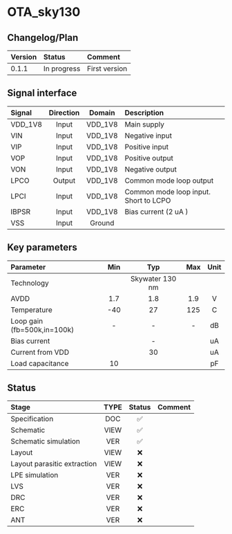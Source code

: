 # OTA_sky130


## Changelog/Plan
| Version | Status | Comment|
| :-| :-| :-|
|0.1.1 | In progress | First version |


## Signal interface
| Signal  | Direction | Domain  | Description                           |
|:--------|:---------:|:-------:|:--------------------------------------|
| VDD_1V8 | Input     | VDD_1V8 | Main supply                           |
| VIN     | Input     | VDD_1V8 | Negative input                        |
| VIP     | Input     | VDD_1V8 | Positive input                        |
| VOP     | Input     | VDD_1V8 | Positive output                       |
| VON     | Input     | VDD_1V8 | Negative output                       |
| LPCO    | Output    | VDD_1V8 | Common mode loop output               |
| LPCI    | Input     | VDD_1V8 | Common mode loop input. Short to LCPO |
| IBPSR   | Input     | VDD_1V8 | Bias current (2 uA )                  |
| VSS     | Input     | Ground  |                                       |


## Key parameters
| Parameter                   | Min | Typ             | Max | Unit |
|:----------------------------|:---:|:---------------:|:---:|:----:|
| Technology                  |     | Skywater 130 nm |     |      |
| AVDD                        | 1.7 | 1.8             | 1.9 | V    |
| Temperature                 | -40 | 27              | 125 | C    |
| Loop gain (fb=500k,in=100k) |  -  | -              | -  | dB   |
| Bias current                |     | -               |     | uA   |
| Current from VDD            |     | 30              |     | uA   |
| Load capacitance            | 10   |                 |     | pF   |


## Status

| Stage                       | TYPE | Status | Comment                        |
| :---                        | :-:  | :---:  | :--:                           |
| Specification               | DOC  | :white_check_mark:    |                                |
| Schematic                   | VIEW | :white_check_mark:    |                                |
| Schematic simulation        | VER  | :white_check_mark:    |                                |
| Layout                      | VIEW | :x:    |                                |
| Layout parasitic extraction | VIEW | :x:    |                                |
| LPE simulation              | VER  | :x:    |                                |
| LVS                         | VER  | :x:    |                                |
| DRC                         | VER  | :x:    |                                |
| ERC                         | VER  | :x:    |                                |
| ANT                         | VER  | :x:    |                                |
